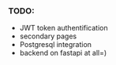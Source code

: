 ### TODO:
- JWT token authentification
- secondary pages
- Postgresql integration
- backend on fastapi at all=)
